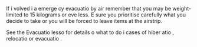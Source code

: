[Title]: # (Ограничения)
[Order]: # (7)

If i
volved i
 a
 emerge
cy evacuatio
 by air remember that you may be weight-limited to 15 kilograms or eve
 less. E
sure you prioritise carefully what you decide to take or you will be forced to leave items at the airstrip.

See the Evacuatio
 lesso
 for details o
 what to do i
 cases of hiber
atio
, relocatio
 or evacuatio
.